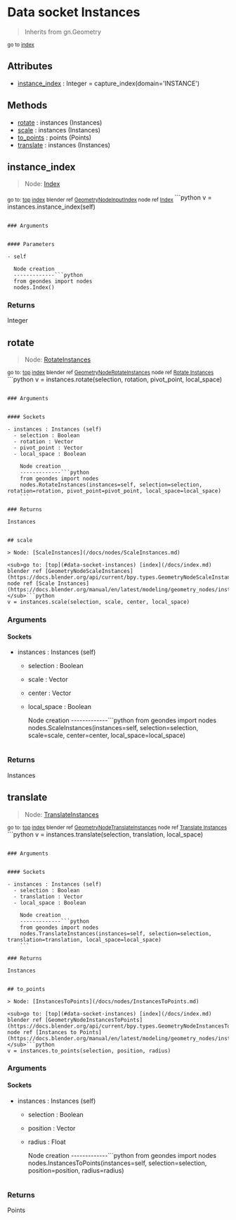 
# Data socket Instances

> Inherits from gn.Geometry
  
<sub>go to [index](/docs/index.md)</sub>



## Attributes

- [instance_index](#instance_index) : Integer = capture_index(domain='INSTANCE')

## Methods

- [rotate](#rotate) : instances (Instances)
- [scale](#scale) : instances (Instances)
- [to_points](#to_points) : points (Points)
- [translate](#translate) : instances (Instances)

## instance_index

> Node: [Index](/docs/nodes/Index.md)
  
<sub>go to: [top](#data-socket-instances) [index](/docs/index.md)
blender ref [GeometryNodeInputIndex](https://docs.blender.org/api/current/bpy.types.GeometryNodeInputIndex.html)
node ref [Index](https://docs.blender.org/manual/en/latest/modeling/geometry_nodes/input/input_index.html) </sub>```python
v = instances.instance_index(self)
```

### Arguments


#### Parameters

- self
  
  Node creation
  -------------```python
  from geondes import nodes
  nodes.Index()
  ```

### Returns

Integer


## rotate

> Node: [RotateInstances](/docs/nodes/RotateInstances.md)
  
<sub>go to: [top](#data-socket-instances) [index](/docs/index.md)
blender ref [GeometryNodeRotateInstances](https://docs.blender.org/api/current/bpy.types.GeometryNodeRotateInstances.html)
node ref [Rotate Instances](https://docs.blender.org/manual/en/latest/modeling/geometry_nodes/instances/rotate_instances.html) </sub>```python
v = instances.rotate(selection, rotation, pivot_point, local_space)
```

### Arguments


#### Sockets

- instances : Instances (self)
  - selection : Boolean
  - rotation : Vector
  - pivot_point : Vector
  - local_space : Boolean
    
    Node creation
    -------------```python
    from geondes import nodes
    nodes.RotateInstances(instances=self, selection=selection, rotation=rotation, pivot_point=pivot_point, local_space=local_space)
    ```

### Returns

Instances


## scale

> Node: [ScaleInstances](/docs/nodes/ScaleInstances.md)
  
<sub>go to: [top](#data-socket-instances) [index](/docs/index.md)
blender ref [GeometryNodeScaleInstances](https://docs.blender.org/api/current/bpy.types.GeometryNodeScaleInstances.html)
node ref [Scale Instances](https://docs.blender.org/manual/en/latest/modeling/geometry_nodes/instances/scale_instances.html) </sub>```python
v = instances.scale(selection, scale, center, local_space)
```

### Arguments


#### Sockets

- instances : Instances (self)
  - selection : Boolean
  - scale : Vector
  - center : Vector
  - local_space : Boolean
    
    Node creation
    -------------```python
    from geondes import nodes
    nodes.ScaleInstances(instances=self, selection=selection, scale=scale, center=center, local_space=local_space)
    ```

### Returns

Instances


## translate

> Node: [TranslateInstances](/docs/nodes/TranslateInstances.md)
  
<sub>go to: [top](#data-socket-instances) [index](/docs/index.md)
blender ref [GeometryNodeTranslateInstances](https://docs.blender.org/api/current/bpy.types.GeometryNodeTranslateInstances.html)
node ref [Translate Instances](https://docs.blender.org/manual/en/latest/modeling/geometry_nodes/instances/translate_instances.html) </sub>```python
v = instances.translate(selection, translation, local_space)
```

### Arguments


#### Sockets

- instances : Instances (self)
  - selection : Boolean
  - translation : Vector
  - local_space : Boolean
    
    Node creation
    -------------```python
    from geondes import nodes
    nodes.TranslateInstances(instances=self, selection=selection, translation=translation, local_space=local_space)
    ```

### Returns

Instances


## to_points

> Node: [InstancesToPoints](/docs/nodes/InstancesToPoints.md)
  
<sub>go to: [top](#data-socket-instances) [index](/docs/index.md)
blender ref [GeometryNodeInstancesToPoints](https://docs.blender.org/api/current/bpy.types.GeometryNodeInstancesToPoints.html)
node ref [Instances to Points](https://docs.blender.org/manual/en/latest/modeling/geometry_nodes/instances/instances_to_points.html) </sub>```python
v = instances.to_points(selection, position, radius)
```

### Arguments


#### Sockets

- instances : Instances (self)
  - selection : Boolean
  - position : Vector
  - radius : Float
    
    Node creation
    -------------```python
    from geondes import nodes
    nodes.InstancesToPoints(instances=self, selection=selection, position=position, radius=radius)
    ```

### Returns

Points

